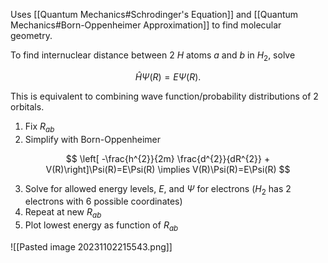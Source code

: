 Uses [[Quantum Mechanics#Schrodinger's Equation]] and [[Quantum Mechanics#Born-Oppenheimer Approximation]] to find molecular geometry.

To find internuclear distance between 2 $H$ atoms $a$ and $b$ in $H_{2}$, solve

$$
\hat{H} \Psi(R) = E\Psi(R).
$$

This is equivalent to combining wave function/probability distributions of 2 orbitals.

1. Fix $R_{ab}$
2. Simplify with Born-Oppenheimer 

$$
\left[ -\frac{h^{2}}{2m} \frac{d^{2}}{dR^{2}} + V(R)\right]\Psi(R)=E\Psi(R) \implies V(R)\Psi(R)=E\Psi(R)
$$

3. Solve for allowed energy levels, $E$, and $\Psi$ for electrons ($H_{2}$ has 2 electrons with 6 possible coordinates)
4. Repeat at new $R_{ab}$
5. Plot lowest energy as function of $R_{ab}$

![[Pasted image 20231102215543.png]]